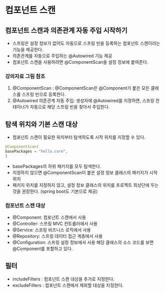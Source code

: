 # 컴포넌트 스캔

## 컴포넌트 스캔과 의존관계 자동 주입 시작하기
- 스프링은 설정 정보가 없어도 자동으로 스프링 빈을 등록하는 컴포넌트 스캔이라는 기능을 제공한다.
- 의존관계를 자동으로 주입하는 @Autowired 기능 제공
- 컴포넌트 스캔을 사용하려면 @ComponentScan을 설정 정보에 붙여준다.
  
### **강의자료 그림 참조**
1. @ComponentScan : @ComponentScan은 @Component가 붙은 모든 클래스를 스프링 빈으로 등록한다.
2. @Autowired 의존관계 자동 주입: 생성자에 @Autowired를 지정하면, 스프링 컨테이너가 자동으로 해당 스프링 빈을 찾아서 주입한다.

## 탐색 위치와 기본 스캔 대상
- 컴포넌트 스캔이 필요한 위치부터 탐색하도록 시작 위치를 지정할 수 있다.
```java
@ComponentScan(
basePackages = "hello.core",
}
```
- basePackages의 하위 패키지를 모두 탐색한다.
- 지정하지 않으면 @ComponentScan이 붙은 설정 정보 클래스의 패키지가 시작 위치
- 패키지 위치를 지정하지 않고, 설정 정보 클래스의 위치를 프로젝트 최상단에 두는 것을 권장한다. (spring boot도 기본으로 제공)

### 컴포넌트 스캔 대상
- @Component: 컴포넌트 스캔에서 사용
- @Controller: 스프링 MVC 컨트롤러에서 사용
- @Service: 스프링 비즈니스 로직에서 사용
- @Repository: 스프링 데이터 접근 계층에서 사용
- @Configuration: 스프링 설정 정보에서 사용
해당 클래스의 소스 코드를 보면 @Component를 포함하고 있다.

## 필터
- includeFilters : 컴포넌트 스캔 대상을 추가로 지정한다.
- excludeFilters : 컴포넌트 스캔에서 제외할 대상을 지정한다.